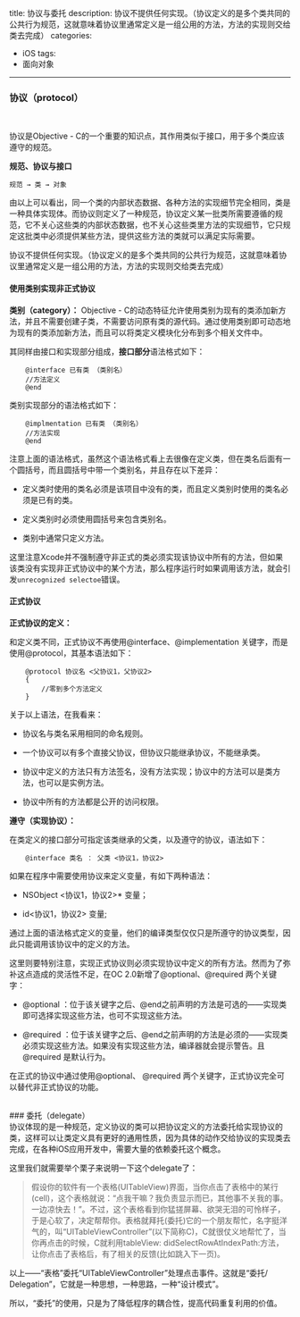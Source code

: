 title: 协议与委托
description: 协议不提供任何实现。（协议定义的是多个类共同的公共行为规范，这就意味着协议里通常定义是一组公用的方法，方法的实现则交给类去完成）
categories:
- iOS
tags:
- 面向对象

---

### 协议（protocol）
<br>

协议是Objective - C的一个重要的知识点，其作用类似于接口，用于多个类应该遵守的规范。

**规范、协议与接口**

`规范 → 类 → 对象`

由以上可以看出，同一个类的内部状态数据、各种方法的实现细节完全相同，类是一种具体实现体。而协议则定义了一种规范，协议定义某一批类所需要遵循的规范，它不关心这些类的内部状态数据，也不关心这些类里方法的实现细节，它只规定这批类中必须提供某些方法，提供这些方法的类就可以满足实际需要。

协议不提供任何实现。（协议定义的是多个类共同的公共行为规范，这就意味着协议里通常定义是一组公用的方法，方法的实现则交给类去完成）

#### 使用类别实现非正式协议

**类别（category）：** Objective - C的动态特征允许使用类别为现有的类添加新方法，并且不需要创建子类，不需要访问原有类的源代码。通过使用类别即可动态地为现有的类添加新方法，而且可以将类定义模块化分布到多个相关文件中。

其同样由接口和实现部分组成，**接口部分**语法格式如下：

```
	@interface 已有类 （类别名）
	//方法定义
	@end
```

类别实现部分的语法格式如下：

```
	@implmentation 已有类 （类别名）
	//方法实现
	@end
```

注意上面的语法格式，虽然这个语法格式看上去很像在定义类，但在类名后面有一个圆括号，而且圆括号中带一个类别名，并且存在以下差异：

- 定义类时使用的类名必须是该项目中没有的类，而且定义类别时使用的类名必须是已有的类。

- 定义类别时必须使用圆括号来包含类别名。

- 类别中通常只定义方法。

这里注意Xcode并不强制遵守非正式的类必须实现该协议中所有的方法，但如果该类没有实现非正式协议中的某个方法，那么程序运行时如果调用该方法，就会引发`unrecognized selectoe`错误。

#### 正式协议

**正式协议的定义：**

和定义类不同，正式协议不再使用@interface、@implementation 关键字，而是使用@protocol，其基本语法如下：

```
	@protocol 协议名 <父协议1，父协议2>
	{
		//零到多个方法定义
	}
```

关于以上语法，在我看来：

- 协议名与类名采用相同的命名规则。

- 一个协议可以有多个直接父协议，但协议只能继承协议，不能继承类。

- 协议中定义的方法只有方法签名，没有方法实现；协议中的方法可以是类方法，也可以是实例方法。

- 协议中所有的方法都是公开的访问权限。

**遵守（实现协议）：**

在类定义的接口部分可指定该类继承的父类，以及遵守的协议，语法如下：

```
	@interface 类名 ： 父类 <协议1，协议2>
```

如果在程序中需要使用协议来定义变量，有如下两种语法：

- NSObject <协议1，协议2>* 变量；

- id<协议1，协议2> 变量;

通过上面的语法格式定义的变量，他们的编译类型仅仅只是所遵守的协议类型，因此只能调用该协议中的定义的方法。

这里则要特别注意，实现正式协议则必须实现协议中定义的所有方法。然而为了弥补这点造成的灵活性不足，在OC 2.0新增了@optional、@required 两个关键字：

- @optional ：位于该关键字之后、@end之前声明的方法是可选的——实现类即可选择实现这些方法，也可不实现这些方法。

- @required ：位于该关键字之后、@end之前声明的方法是必须的——实现类必须实现这些方法。如果没有实现这些方法，编译器就会提示警告。且@required 是默认行为。

在正式的协议中通过使用@optional、 @required 两个关键字，正式协议完全可以替代非正式协议的功能。

<br>
### 委托（delegate）

<br>
协议体现的是一种规范，定义协议的类可以把协议定义的方法委托给实现协议的类，这样可以让类定义具有更好的通用性质，因为具体的动作交给协议的实现类去完成，在各种iOS应用开发中，需要大量的依赖委托这个概念。

这里我们就需要举个栗子来说明一下这个delegate了：
> 假设你的软件有一个表格(UITableView)界面，当你点击了表格中的某行(cell)，这个表格就说：“点我干嘛？我负责显示而已，其他事不关我的事。一边凉快去！”。不过，这个表格看到你猛搓屏幕、欲哭无泪的可怜样子，于是心软了，决定帮帮你。表格就拜托(委托)它的一个朋友帮忙，名字挺洋气的，叫“UITableViewController”(以下简称C)，C就很仗义地帮忙了，当你再点击的时候，C就利用tableView: didSelectRowAtIndexPath:方法，让你点击了表格后，有了相关的反馈(比如跳入下一页)。

以上——“表格”委托“UITableViewController”处理点击事件。这就是“委托/ Delegation”，它就是一种思想，一种思路，一种“设计模式”。

所以，“委托”的使用，只是为了降低程序的耦合性，提高代码重复利用的价值。



